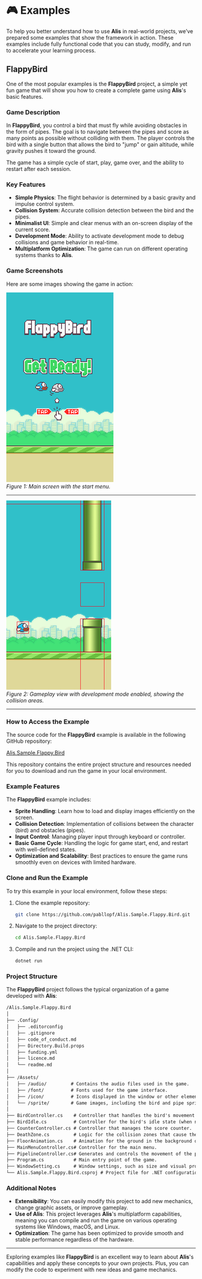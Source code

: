 # 🎮 Examples

To help you better understand how to use **Alis** in real-world projects, we’ve prepared some examples that show the framework in action. These examples include fully functional code that you can study, modify, and run to accelerate your learning process.

## FlappyBird

One of the most popular examples is the **FlappyBird** project, a simple yet fun game that will show you how to create a complete game using **Alis**'s basic features.

### Game Description

In **FlappyBird**, you control a bird that must fly while avoiding obstacles in the form of pipes. The goal is to navigate between the pipes and score as many points as possible without colliding with them. The player controls the bird with a single button that allows the bird to "jump" or gain altitude, while gravity pushes it toward the ground.

The game has a simple cycle of start, play, game over, and the ability to restart after each session.

### Key Features

- **Simple Physics**: The flight behavior is determined by a basic gravity and impulse control system.
- **Collision System**: Accurate collision detection between the bird and the pipes.
- **Minimalist UI**: Simple and clear menus with an on-screen display of the current score.
- **Development Mode**: Ability to activate development mode to debug collisions and game behavior in real-time.
- **Multiplatform Optimization**: The game can run on different operating systems thanks to **Alis**.

### Game Screenshots

Here are some images showing the game in action:

![Screenshot 1](https://raw.githubusercontent.com/pabllopf/Alis.Sample.Flappy.Bird/master/docs/screenshots/Menu_FlappyBird.png)  
*Figure 1: Main screen with the start menu.*

---

![Screenshot 2](https://raw.githubusercontent.com/pabllopf/Alis.Sample.Flappy.Bird/master/docs/screenshots/Game_FlappyBird.png)  
*Figure 2: Gameplay view with development mode enabled, showing the collision areas.*

---

### How to Access the Example

The source code for the **FlappyBird** example is available in the following GitHub repository:

[Alis.Sample.Flappy.Bird](https://github.com/pabllopf/Alis.Sample.Flappy.Bird)

This repository contains the entire project structure and resources needed for you to download and run the game in your local environment.

### Example Features

The **FlappyBird** example includes:

- **Sprite Handling**: Learn how to load and display images efficiently on the screen.
- **Collision Detection**: Implementation of collisions between the character (bird) and obstacles (pipes).
- **Input Control**: Managing player input through keyboard or controller.
- **Basic Game Cycle**: Handling the logic for game start, end, and restart with well-defined states.
- **Optimization and Scalability**: Best practices to ensure the game runs smoothly even on devices with limited hardware.

### Clone and Run the Example

To try this example in your local environment, follow these steps:

1. Clone the example repository:

    ```bash
    git clone https://github.com/pabllopf/Alis.Sample.Flappy.Bird.git
    ```

2. Navigate to the project directory:

    ```bash
    cd Alis.Sample.Flappy.Bird
    ```

3. Compile and run the project using the .NET CLI:

    ```bash
    dotnet run
    ```

### Project Structure

The **FlappyBird** project follows the typical organization of a game developed with **Alis**:


```markdown
/Alis.Sample.Flappy.Bird
│
├── .Config/
│   ├── .editorconfig
│   ├── .gitignore
│   ├── code_of_conduct.md
│   ├── Directory.Build.props
│   ├── funding.yml
│   ├── licence.md
│   └── readme.md
│
├── /Assets/
│   ├── /audio/         # Contains the audio files used in the game.
│   ├── /font/          # Fonts used for the game interface.
│   ├── /icon/          # Icons displayed in the window or other elements.
│   └── /sprite/        # Game images, including the bird and pipe sprites.
│
├── BirdController.cs    # Controller that handles the bird's movement and physics.
├── BirdIdle.cs          # Controller for the bird's idle state (when not flying).
├── CounterController.cs # Controller that manages the score counter.
├── DeathZone.cs         # Logic for the collision zones that cause the player’s death.
├── FloorAnimation.cs    # Animation for the ground in the background of the game.
├── MainMenuController.cs# Controller for the main menu.
├── PipelineController.cs# Generates and controls the movement of the pipes.
├── Program.cs           # Main entry point of the game.
├── WindowSetting.cs     # Window settings, such as size and visual properties.
└── Alis.Sample.Flappy.Bird.csproj # Project file for .NET configuration.

```

### Additional Notes

- **Extensibility**: You can easily modify this project to add new mechanics, change graphic assets, or improve gameplay.
- **Use of Alis**: This project leverages **Alis**'s multiplatform capabilities, meaning you can compile and run the game on various operating systems like Windows, macOS, and Linux.
- **Optimization**: The game has been optimized to provide smooth and stable performance regardless of the hardware.

---

Exploring examples like **FlappyBird** is an excellent way to learn about **Alis**'s capabilities and apply these concepts to your own projects. Plus, you can modify the code to experiment with new ideas and game mechanics.